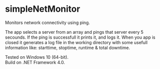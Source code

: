 # simpleNetMonitor
Monitors network connectivity using ping.

The app selects a server from an array and pings that server every 5 secounds. If the ping is successfull it prints it, and logs it.
When you app is closed it generates a log file in the working directory with some usefull information like: starttime, stoptime, runtime & total downtime.

Tested on Windows 10 (64-bit).
<br />
Build on .NET Framework 4.0.
